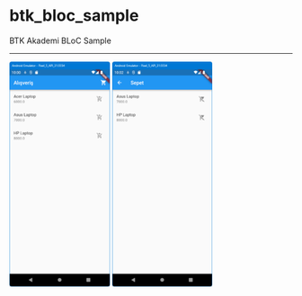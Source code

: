 # btk_bloc_sample

BTK Akademi BLoC Sample
<HR>
<img src="https://github.com/VedatBiner/flutter-codes/blob/master/btk_bloc_sample/screen_shots/img-01.png" height="400em"/>
<img src="https://github.com/VedatBiner/flutter-codes/blob/master/btk_bloc_sample/screen_shots/img-02.png" height="400em"/>